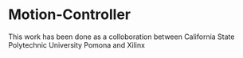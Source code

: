 # Motion-Controller
This work has been done as a colloboration between California State Polytechnic University Pomona and Xilinx 
